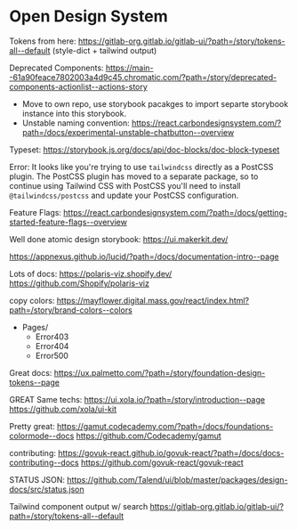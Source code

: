 # Open Design System

Tokens from here: <https://gitlab-org.gitlab.io/gitlab-ui/?path=/story/tokens-all--default> (style-dict + tailwind output)

Deprecated Components: <https://main--61a90feace7802003a4d9c45.chromatic.com/?path=/story/deprecated-components-actionlist--actions-story>

- Move to own repo, use storybook pacakges to import separte storybook instance into this storybook.
- Unstable naming convention: <https://react.carbondesignsystem.com/?path=/docs/experimental-unstable-chatbutton--overview>

Typeset: <https://storybook.js.org/docs/api/doc-blocks/doc-block-typeset>

Error: It looks like you're trying to use `tailwindcss` directly as a PostCSS plugin. The PostCSS plugin has moved to a separate package, so to continue using Tailwind CSS with PostCSS you'll need to install `@tailwindcss/postcss` and update your PostCSS configuration.

Feature Flags: <https://react.carbondesignsystem.com/?path=/docs/getting-started-feature-flags--overview>

Well done atomic design storybook: <https://ui.makerkit.dev/>

<https://appnexus.github.io/lucid/?path=/docs/documentation-intro--page>

Lots of docs:
<https://polaris-viz.shopify.dev/>
<https://github.com/Shopify/polaris-viz>

copy colors: <https://mayflower.digital.mass.gov/react/index.html?path=/story/brand-colors--colors>

- Pages/
  - Error403
  - Error404
  - Error500

Great docs: <https://ux.palmetto.com/?path=/story/foundation-design-tokens--page>

GREAT Same techs: <https://ui.xola.io/?path=/story/introduction--page>
<https://github.com/xola/ui-kit>

Pretty great: <https://gamut.codecademy.com/?path=/docs/foundations-colormode--docs> <https://github.com/Codecademy/gamut>

contributing: <https://govuk-react.github.io/govuk-react/?path=/docs/docs-contributing--docs> <https://github.com/govuk-react/govuk-react>

STATUS JSON: <https://github.com/Talend/ui/blob/master/packages/design-docs/src/status.json>

Tailwind component output w/ search
  <https://gitlab-org.gitlab.io/gitlab-ui/?path=/story/tokens-all--default>
